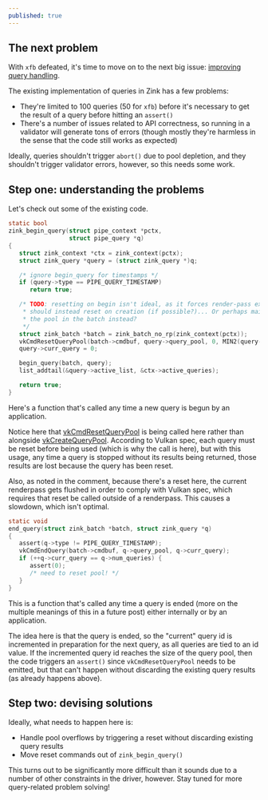```yaml
---
published: true
---
```

## The next problem

With `xfb` defeated, it's time to move on to the next big issue: [improving query handling](https://gitlab.freedesktop.org/mesa/mesa/-/issues/3000).

The existing implementation of queries in Zink has a few problems:
* They're limited to 100 queries (50 for `xfb`) before it's necessary to get the result of a query before hitting an `assert()`
* There's a number of issues related to API correctness, so running in a validator will generate tons of errors (though mostly they're harmless in the sense that the code still works as expected)

Ideally, queries shouldn't trigger `abort()` due to pool depletion, and they shouldn't trigger validator errors, however, so this needs some work.

## Step one: understanding the problems
Let's check out some of the existing code.

```c
static bool
zink_begin_query(struct pipe_context *pctx,
                 struct pipe_query *q)
{
   struct zink_context *ctx = zink_context(pctx);
   struct zink_query *query = (struct zink_query *)q;

   /* ignore begin_query for timestamps */
   if (query->type == PIPE_QUERY_TIMESTAMP)
      return true;

   /* TODO: resetting on begin isn't ideal, as it forces render-pass exit...
    * should instead reset on creation (if possible?)... Or perhaps maintain
    * the pool in the batch instead?
    */
   struct zink_batch *batch = zink_batch_no_rp(zink_context(pctx));
   vkCmdResetQueryPool(batch->cmdbuf, query->query_pool, 0, MIN2(query->curr_query + 1, query->num_queries));
   query->curr_query = 0;

   begin_query(batch, query);
   list_addtail(&query->active_list, &ctx->active_queries);

   return true;
}
```
Here's a function that's called any time a new query is begun by an application.

Notice here that [vkCmdResetQueryPool](https://www.khronos.org/registry/vulkan/specs/1.2-extensions/man/html/vkCmdResetQueryPool.html) is being called here rather than alongside [vkCreateQueryPool](https://www.khronos.org/registry/vulkan/specs/1.2-extensions/man/html/vkCreateQueryPool.html). According to Vulkan spec, each query must be reset before being used (which is why the call is here), but with this usage, any time a query is stopped without its results being returned, those results are lost because the query has been reset.

Also, as noted in the comment, because there's a reset here, the current renderpass gets flushed in order to comply with Vulkan spec, which requires that reset be called outside of a renderpass. This causes a slowdown, which isn't optimal.

```c
static void
end_query(struct zink_batch *batch, struct zink_query *q)
{
   assert(q->type != PIPE_QUERY_TIMESTAMP);
   vkCmdEndQuery(batch->cmdbuf, q->query_pool, q->curr_query);
   if (++q->curr_query == q->num_queries) {
      assert(0);
      /* need to reset pool! */
   }
}
```

This is a function that's called any time a query is ended (more on the multiple meanings of this in a future post) either internally or by an application.

The idea here is that the query is ended, so the "current" query id is incremented in preparation for the next query, as all queries are tied to an id value. If the incremented query id reaches the size of the query pool, then the code triggers an `assert()` since `vkCmdResetQueryPool` needs to be emitted, but that can't happen without discarding the existing query results (as already happens above).

## Step two: devising solutions
Ideally, what needs to happen here is:
* Handle pool overflows by triggering a reset without discarding existing query results
* Move reset commands out of `zink_begin_query()`

This turns out to be significantly more difficult than it sounds due to a number of other constraints in the driver, however. Stay tuned for more query-related problem solving!
